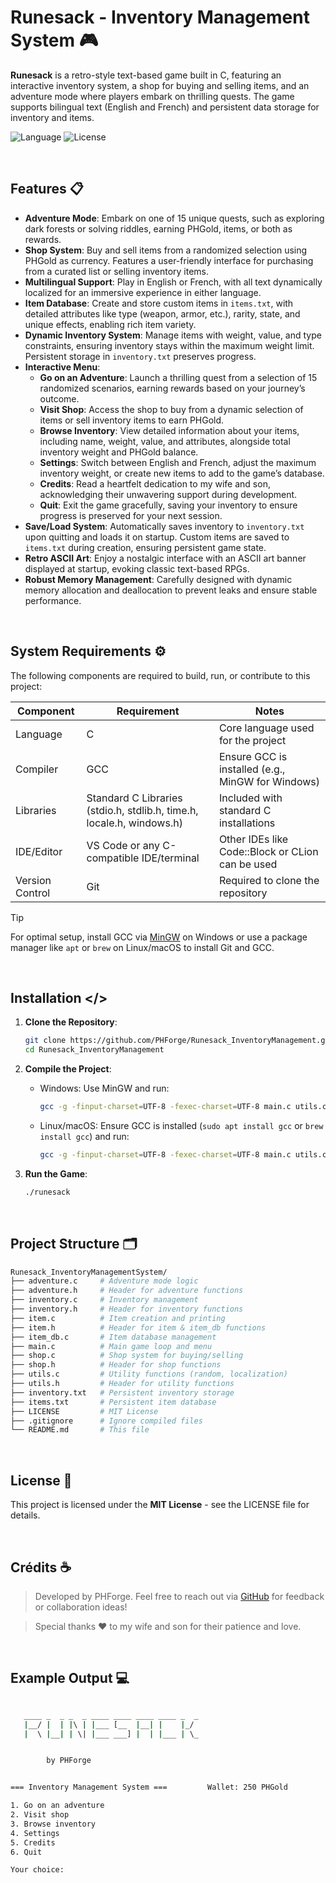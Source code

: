 
# Runesack - Inventory Management System 🎮

**Runesack** is a retro-style text-based game built in C, featuring an interactive inventory system, a shop for buying and selling items, and an adventure mode where players embark on thrilling quests. The game supports bilingual text (English and French) and persistent data storage for inventory and items.

![Language](https://img.shields.io/badge/language-C-green.svg) ![License](https://img.shields.io/badge/license-MIT-blue.svg)

<br>

## Features 📋

- **Adventure Mode**: Embark on one of 15 unique quests, such as exploring dark forests or solving riddles, earning PHGold, items, or both as rewards.
- **Shop System**: Buy and sell items from a randomized selection using PHGold as currency. Features a user-friendly interface for purchasing from a curated list or selling inventory items.
- **Multilingual Support**: Play in English or French, with all text dynamically localized for an immersive experience in either language.
- **Item Database**: Create and store custom items in `items.txt`, with detailed attributes like type (weapon, armor, etc.), rarity, state, and unique effects, enabling rich item variety.
- **Dynamic Inventory System**: Manage items with weight, value, and type constraints, ensuring inventory stays within the maximum weight limit. Persistent storage in `inventory.txt` preserves progress.
- **Interactive Menu**:
  - **Go on an Adventure**: Launch a thrilling quest from a selection of 15 randomized scenarios, earning rewards based on your journey’s outcome.
  - **Visit Shop**: Access the shop to buy from a dynamic selection of items or sell inventory items to earn PHGold.
  - **Browse Inventory**: View detailed information about your items, including name, weight, value, and attributes, alongside total inventory weight and PHGold balance.
  - **Settings**: Switch between English and French, adjust the maximum inventory weight, or create new items to add to the game’s database.
  - **Credits**: Read a heartfelt dedication to my wife and son, acknowledging their unwavering support during development.
  - **Quit**: Exit the game gracefully, saving your inventory to ensure progress is preserved for your next session.
- **Save/Load System**: Automatically saves inventory to `inventory.txt` upon quitting and loads it on startup. Custom items are saved to `items.txt` during creation, ensuring persistent game state.
- **Retro ASCII Art**: Enjoy a nostalgic interface with an ASCII art banner displayed at startup, evoking classic text-based RPGs.
- **Robust Memory Management**: Carefully designed with dynamic memory allocation and deallocation to prevent leaks and ensure stable performance.

<br>

## System Requirements ⚙️

The following components are required to build, run, or contribute to this project:

| Component          | Requirement                              | Notes                                      |
|--------------------|------------------------------------------|--------------------------------------------|
| Language | C                                      | Core language used for the project         |
| Compiler       | GCC                                      | Ensure GCC is installed (e.g., MinGW for Windows) |
| Libraries      | Standard C Libraries (stdio.h, stdlib.h, time.h, locale.h, windows.h) | Included with standard C installations      |
| IDE/Editor     | VS Code or any C-compatible IDE/terminal | Other IDEs like Code::Block or CLion can be used |
| Version Control | Git                                     | Required to clone the repository           |

> [!TIP]
> For optimal setup, install GCC via [MinGW](https://www.mingw-w64.org/) on Windows or use a package manager like `apt` or `brew` on Linux/macOS to install Git and GCC.

<br>

## Installation </>

1. **Clone the Repository**:
	```bash
	git clone https://github.com/PHForge/Runesack_InventoryManagement.git
	cd Runesack_InventoryManagement
	```

2. **Compile the Project**:
	- Windows: Use MinGW and run:
		```bash
		gcc -g -finput-charset=UTF-8 -fexec-charset=UTF-8 main.c utils.c item.c inventory.c item_db.c shop.c adventure.c -o runesack
		```
	- Linux/macOS: Ensure GCC is installed (`sudo apt install gcc` or `brew install gcc`) and run:
		```bash
		gcc -g -finput-charset=UTF-8 -fexec-charset=UTF-8 main.c utils.c item.c inventory.c item_db.c shop.c adventure.c -o runesack
		```

4. **Run the Game**:
	```bash
	./runesack
	```

<br>

## Project Structure 🗂️

```bash
Runesack_InventoryManagementSystem/
├── adventure.c		# Adventure mode logic
├── adventure.h		# Header for adventure functions
├── inventory.c		# Inventory management
├── inventory.h		# Header for inventory functions
├── item.c			# Item creation and printing
├── item.h			# Header for item & item_db functions
├── item_db.c		# Item database management
├── main.c			# Main game loop and menu
├── shop.c			# Shop system for buying/selling
├── shop.h			# Header for shop functions
├── utils.c			# Utility functions (random, localization)
├── utils.h			# Header for utility functions
├── inventory.txt	# Persistent inventory storage
├── items.txt		# Persistent item database
├── LICENSE			# MIT License
├── .gitignore		# Ignore compiled files
└── README.md		# This file
```

<br>

## License 🧾

This project is licensed under the **MIT License** - see the LICENSE file for details.

<br>

## Crédits ☕

> Developed by PHForge. 
> Feel free to reach out via [GitHub](https://github.com/PHForge) for feedback or collaboration ideas!

> Special thanks ❤️ to my wife and son for their patience and love.

<br>

## Example Output 💻

```bash

   ____ _  _ _  _ ____ ____ ____ ____ _  _
   |__/ |  | |\ | |___ [__  |__| |    |_/
   |  \ |__| | \| |___ ___] |  | |___ | \_


        by PHForge


=== Inventory Management System ===         Wallet: 250 PHGold

1. Go on an adventure
2. Visit shop
3. Browse inventory
4. Settings
5. Credits
6. Quit

Your choice:
```